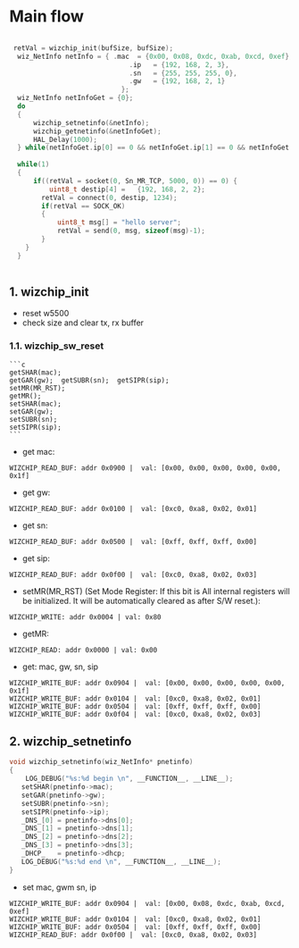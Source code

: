 # Main flow
```c

 retVal = wizchip_init(bufSize, bufSize);
  wiz_NetInfo netInfo = { .mac 	= {0x00, 0x08, 0xdc, 0xab, 0xcd, 0xef},	// Mac address
  	                          .ip 	= {192, 168, 2, 3},					    // IP address
  	                          .sn 	= {255, 255, 255, 0},					// Subnet mask
  	                          .gw 	= {192, 168, 2, 1}                      // Gateway address
  	  	  	  	  	  	  	};
  wiz_NetInfo netInfoGet = {0};
  do
  {
	  wizchip_setnetinfo(&netInfo);
	  wizchip_getnetinfo(&netInfoGet);
	  HAL_Delay(1000);
  } while(netInfoGet.ip[0] == 0 && netInfoGet.ip[1] == 0 && netInfoGet.ip[2] == 0 && netInfoGet.ip[3] == 0);
  
  while(1)
  {
	  if((retVal = socket(0, Sn_MR_TCP, 5000, 0)) == 0) {
		  uint8_t destip[4] = 	{192, 168, 2, 2};
	  	retVal = connect(0, destip, 1234);
	  	if(retVal == SOCK_OK)
	  	{
	  		uint8_t msg[] = "hello server";
	  		retVal = send(0, msg, sizeof(msg)-1);
        }
    }
  }
  
```
## 1. wizchip_init
- reset w5500
- check size and clear tx, rx buffer
### 1.1. wizchip_sw_reset
    ```c
    getSHAR(mac);
    getGAR(gw);  getSUBR(sn);  getSIPR(sip);
    setMR(MR_RST);
    getMR();
    setSHAR(mac);
    setGAR(gw);
    setSUBR(sn);
    setSIPR(sip);
    ```
- get mac:
```log
WIZCHIP_READ_BUF: addr 0x0900 |  val: [0x00, 0x00, 0x00, 0x00, 0x00, 0x1f]
```
- get gw:
```log
WIZCHIP_READ_BUF: addr 0x0100 |  val: [0xc0, 0xa8, 0x02, 0x01]
```
- get sn:
```log
WIZCHIP_READ_BUF: addr 0x0500 |  val: [0xff, 0xff, 0xff, 0x00]
```
- get sip:
```log
WIZCHIP_READ_BUF: addr 0x0f00 |  val: [0xc0, 0xa8, 0x02, 0x03]
```

- setMR(MR_RST) (Set Mode Register: If this bit is  All internal registers will be initialized. It will be automatically cleared as after S/W reset.):
```log
WIZCHIP_WRITE: addr 0x0004 | val: 0x80 
```
- getMR:
```log
WIZCHIP_READ: addr 0x0000 | val: 0x00
```
- get: mac, gw, sn, sip
```log
WIZCHIP_WRITE_BUF: addr 0x0904 |  val: [0x00, 0x00, 0x00, 0x00, 0x00, 0x1f]
WIZCHIP_WRITE_BUF: addr 0x0104 |  val: [0xc0, 0xa8, 0x02, 0x01]
WIZCHIP_WRITE_BUF: addr 0x0504 |  val: [0xff, 0xff, 0xff, 0x00]
WIZCHIP_WRITE_BUF: addr 0x0f04 |  val: [0xc0, 0xa8, 0x02, 0x03]
```
## 2. wizchip_setnetinfo
```c
void wizchip_setnetinfo(wiz_NetInfo* pnetinfo)
{
	LOG_DEBUG("%s:%d begin \n", __FUNCTION__, __LINE__);
   setSHAR(pnetinfo->mac);
   setGAR(pnetinfo->gw);
   setSUBR(pnetinfo->sn);
   setSIPR(pnetinfo->ip);
   _DNS_[0] = pnetinfo->dns[0];
   _DNS_[1] = pnetinfo->dns[1];
   _DNS_[2] = pnetinfo->dns[2];
   _DNS_[3] = pnetinfo->dns[3];
   _DHCP_   = pnetinfo->dhcp;
   LOG_DEBUG("%s:%d end \n", __FUNCTION__, __LINE__);
}
```
- set mac, gwm sn, ip
```log
WIZCHIP_WRITE_BUF: addr 0x0904 |  val: [0x00, 0x08, 0xdc, 0xab, 0xcd, 0xef]
WIZCHIP_WRITE_BUF: addr 0x0104 |  val: [0xc0, 0xa8, 0x02, 0x01]
WIZCHIP_WRITE_BUF: addr 0x0504 |  val: [0xff, 0xff, 0xff, 0x00]
WIZCHIP_READ_BUF: addr 0x0f00 |  val: [0xc0, 0xa8, 0x02, 0x03]
```

